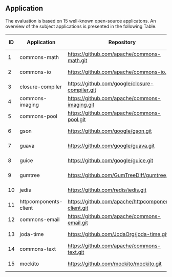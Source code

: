 ## Application
The evaluation is based on 15 well-known open-source applicatons. An overview of the subject applications is presented in the following Table.

|ID | Application     | Repository | Earliest Time| Latest Time| \#Commits|
|---|-----------------|------|---------|-------|------|
|1  |  commons-math   |  https://github.com/apache/commons-math.git |2003/5/21 14:21 | 2021/8/22 21:30 | 524|
|2  |  commons-io     | https://github.com/apache/commons-io.git    | 2002/1/25 19:06 | 2022/1/14 0:25 | 3491|
| 3 |closure-compiler |  https://github.com/google/closure-compiler.git | 2009/11/3 23:37 | 2021/9/14 17:53 | 17372 | 
|4  |commons-imaging  | https://github.com/apache/commons-imaging.git | 2007/10/6 5:00 | 2022/1/7 22:56 | 1554 | 
|5  |commons-pool     |   https://github.com/apache/commons-pool.git | 2001/4/14 16:40 | 2022/1/7 23:29  | 2417 |
|6  |gson             |  https://github.com/google/gson.git          | 2008/9/1 3:13   | 2021/10/7 19:41 | 1603 |                                              |
|7  |guava            |   https://github.com/google/guava.git        | 2009/6/18 18:11 | 2021/11/12 13:05 | 5664 |
|8  |guice            |   https://github.com/google/guice.git        | 2006/8/22 22:58 | 2021/11/10 16:06  | 1948 |
|9  |gumtree          |    https://github.com/GumTreeDiff/gumtree.git | 2013/12/4 0:57 | 2021/10/19 16:29 | 877 |
|10 |jedis            |    https://github.com/redis/jedis.git | 2010/6/11 2:57 | 2021/12/4 19:45 | 1856 |
11	|httpcomponents-client|	https://github.com/apache/httpcomponents-client.git	|2005/12/21 18:47	| 2022/1/12 11:02	| 3333 |
12	|commons-email|	https://github.com/apache/commons-email.git |	2004/11/25 9:56	| 2021/9/28 11:08	| 941|
13	|joda-time	| https://github.com/JodaOrg/joda-time.git |	2003/12/16 19:12	|2021/10/26 16:03	|2190|
14	|commons-text	|https://github.com/apache/commons-text.git|	2014/11/11 20:42	|2022/1/7 20:09	|1548|
15	|mockito	|https://github.com/mockito/mockito.git|	2007/11/15 10:29 |	2022/1/17 18:20	|5706|
